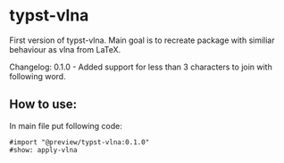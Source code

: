 # typst-vlna
First version of typst-vlna.
Main goal is to recreate package with similiar behaviour as vlna from LaTeX.

Changelog: 0.1.0 - Added support for less than 3 characters to join with following word.

## How to use:
In main file put following code:
```typst
#import "@preview/typst-vlna:0.1.0"
#show: apply-vlna
```
